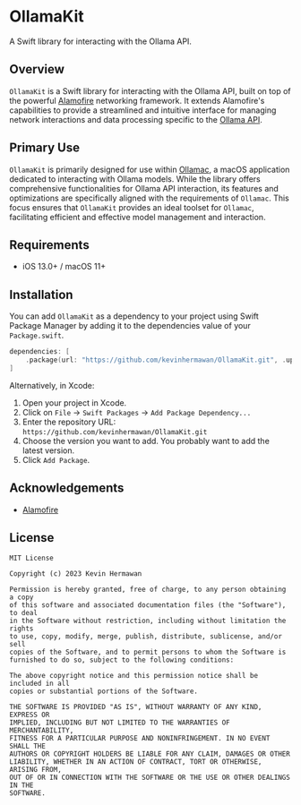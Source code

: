 # OllamaKit

A Swift library for interacting with the Ollama API.

## Overview

`OllamaKit` is a Swift library for interacting with the Ollama API, built on top of the powerful [Alamofire](https://github.com/Alamofire/Alamofire) networking framework. It extends Alamofire's capabilities to provide a streamlined and intuitive interface for managing network interactions and data processing specific to the [Ollama API](https://github.com/jmorganca/ollama/blob/main/docs/api.md).

## Primary Use

`OllamaKit` is primarily designed for use within [Ollamac](https://github.com/kevinhermawan/Ollamac), a macOS application dedicated to interacting with Ollama models. While the library offers comprehensive functionalities for Ollama API interaction, its features and optimizations are specifically aligned with the requirements of `Ollamac`. This focus ensures that `OllamaKit` provides an ideal toolset for `Ollamac`, facilitating efficient and effective model management and interaction.

## Requirements

- iOS 13.0+ / macOS 11+

## Installation

You can add `OllamaKit` as a dependency to your project using Swift Package Manager by adding it to the dependencies value of your `Package.swift`.

```swift
dependencies: [
    .package(url: "https://github.com/kevinhermawan/OllamaKit.git", .upToNextMajor(from: "1.0.0"))
]
```

Alternatively, in Xcode:

1. Open your project in Xcode.
2. Click on `File` -> `Swift Packages` -> `Add Package Dependency...`
3. Enter the repository URL: `https://github.com/kevinhermawan/OllamaKit.git`
4. Choose the version you want to add. You probably want to add the latest version.
5. Click `Add Package`.

## Acknowledgements

- [Alamofire](https://github.com/Alamofire/Alamofire)

## License

```
MIT License

Copyright (c) 2023 Kevin Hermawan

Permission is hereby granted, free of charge, to any person obtaining a copy
of this software and associated documentation files (the "Software"), to deal
in the Software without restriction, including without limitation the rights
to use, copy, modify, merge, publish, distribute, sublicense, and/or sell
copies of the Software, and to permit persons to whom the Software is
furnished to do so, subject to the following conditions:

The above copyright notice and this permission notice shall be included in all
copies or substantial portions of the Software.

THE SOFTWARE IS PROVIDED "AS IS", WITHOUT WARRANTY OF ANY KIND, EXPRESS OR
IMPLIED, INCLUDING BUT NOT LIMITED TO THE WARRANTIES OF MERCHANTABILITY,
FITNESS FOR A PARTICULAR PURPOSE AND NONINFRINGEMENT. IN NO EVENT SHALL THE
AUTHORS OR COPYRIGHT HOLDERS BE LIABLE FOR ANY CLAIM, DAMAGES OR OTHER
LIABILITY, WHETHER IN AN ACTION OF CONTRACT, TORT OR OTHERWISE, ARISING FROM,
OUT OF OR IN CONNECTION WITH THE SOFTWARE OR THE USE OR OTHER DEALINGS IN THE
SOFTWARE.
```
